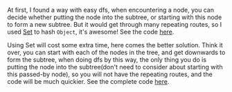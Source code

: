 At first, I found a way with easy dfs, when encountering a node, you can decide whether putting the node into the subtree, or starting with this node to form a new subtree. But it would get through many repeating routes, so I used [Set](https://developer.mozilla.org/zh-CN/docs/Web/JavaScript/Reference/Global_Objects/Set) to hash `Object`, it's awesome! See the code [here](https://github.com/hanzichi/leetcode/blob/master/Algorithms/Path%20Sum%20III/path-sum-iii.js).

Using Set will cost some extra time, here comes the better solution. Think it over, you can start with each of the nodes in the tree, and get downwards to form the subtree, when doing dfs by this way, the only thing you do is putting the node into the subtree(don't need to consider about starting with this passed-by node), so you will not have the repeating routes, and the code will be much quickier. See the complete code [here](https://github.com/hanzichi/leetcode/blob/master/Algorithms/Path%20Sum%20III/better-solution.js).